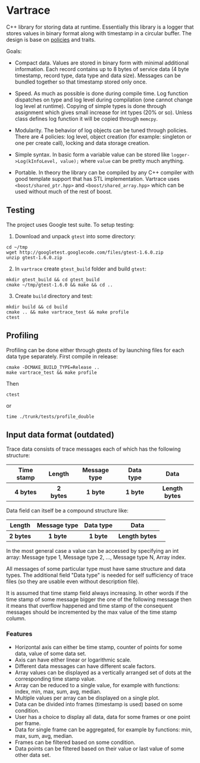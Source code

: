 # Vartrace

C++ library for storing data at runtime. Essentially this library is a
logger that stores values in binary format along with timestamp in a
circular buffer. The design is base on
[policies](http://en.wikipedia.org/wiki/Policy-based_design) and
traits.

Goals:

* Compact data. Values are stored in binary form with minimal
  additional information. Each record contains up to 8 bytes of service
  data (4 byte timestamp, record type, data type and data
  size). Messages can be bundled together so that timestamp stored
  only once.

* Speed. As much as possible is done during compile time. Log function
  dispatches on type and log level during compilation (one cannot
  change log level at runtime). Copying of simple types is done
  through assignment which gives small increase for int types (20% or
  so). Unless class defines log function it will be copied through
  `memcpy`.

* Modularity. The behavior of log objects can be tuned through
  policies. There are 4 policies: log level, object creation (for
  example: singleton or one per create call), locking and data storage
  creation.

* Simple syntax. In basic form a variable value can be stored like
  `logger->Log(kInfoLevel, value);` where `value` can be pretty much
  anything.

* Portable. In theory the library can be compiled by any C++ compiler
  with good template support that has STL implementation. Vartrace
  uses `<boost/shared_ptr.hpp>` and `<boost/shared_array.hpp>` which
  can be used without much of the rest of boost.

## Testing

The project uses Google test suite. To setup testing:

1. Download and unpack `gtest` into some directory:
~~~~~~~~~~
cd ~/tmp
wget http://googletest.googlecode.com/files/gtest-1.6.0.zip 
unzip gtest-1.6.0.zip
~~~~~~~~~~

2. In `vartrace` create `gtest_build` folder and build `gtest`:
~~~~~~~~~~
mkdir gtest_build && cd gtest_build
cmake ~/tmp/gtest-1.6.0 && make && cd ..
~~~~~~~~~~

3. Create `build` directory and test:
~~~~~~~~~~
mkdir build && cd build
cmake .. && make vartrace_test && make profile
ctest
~~~~~~~~~~

## Profiling

Profiling can be done either through gtests of by launching files for
each data type separately. First compile in release:

~~~~~~~~~~
cmake -DCMAKE_BUILD_TYPE=Release ..
make vartrace_test && make profile
~~~~~~~~~~

Then

~~~~~~~~~~
ctest
~~~~~~~~~~

or

~~~~~~~~~~
time ./trunk/tests/profile_double
~~~~~~~~~~

## Input data format (outdated)

Trace data consists of trace messages each of which has the
following structure:

<table>
  <tr>
    <th>Time stamp</th><th>Length</th><th>Message type</th>
	<th>Data type</th><th>Data</th>
  </tr>
  <tr>
    <th>4 bytes</th><th>2 bytes</th><th>1 byte</th>
	<th>1 byte</th><th>Length bytes</th>
  </tr>
</table>

Data field can itself be a compound structure like:

<table>
  <tr>
    <th>Length</th><th>Message type</th><th>Data type</th><th>Data</th><th>
  </tr>
  <tr>
    <th>2 bytes</th><th>1 byte</th><th>1 byte</th><th>Length bytes</th>
  </tr>
</table>

In the most general case a value can be accessed by specifying an
int array: Message type 1, Message type 2, ..., Message type N,
Array index.

All messages of some particular type must have same structure and
data types. The additional field "Data type" is needed for self
sufficiency of trace files (so they are usable even without
description file).

It is assumed that time stamp field always increasing. In other
words if the time stamp of some message bigger the one of the
following message then it means that overflow happened and time
stamp of the consequent messages should be incremented by the max
value of the time stamp column.

### Features

- Horizontal axis can either be time stamp, counter of points for
some data, value of some data set.
- Axis can have either linear or logarithmic scale.
- Different data messages can have different scale factors.
- Array values can be displayed as a vertically arranged set of
dots at the corresponding time stamp value.
- Array can be reduced to a single value, for example with
functions: index, min, max, sum, avg, median.
- Multiple values per array can be displayed on a single plot.
- Data can be divided into frames (timestamp is used) based on
some condition.
- User has a choice to display all data, data for some frames or
one point per frame.
- Data for single frame can be aggregated, for example by
functions: min, max, sum, avg, median.
- Frames can be filtered based on some condition.
- Data points can be filtered based on their value or last value
of some other data set.

